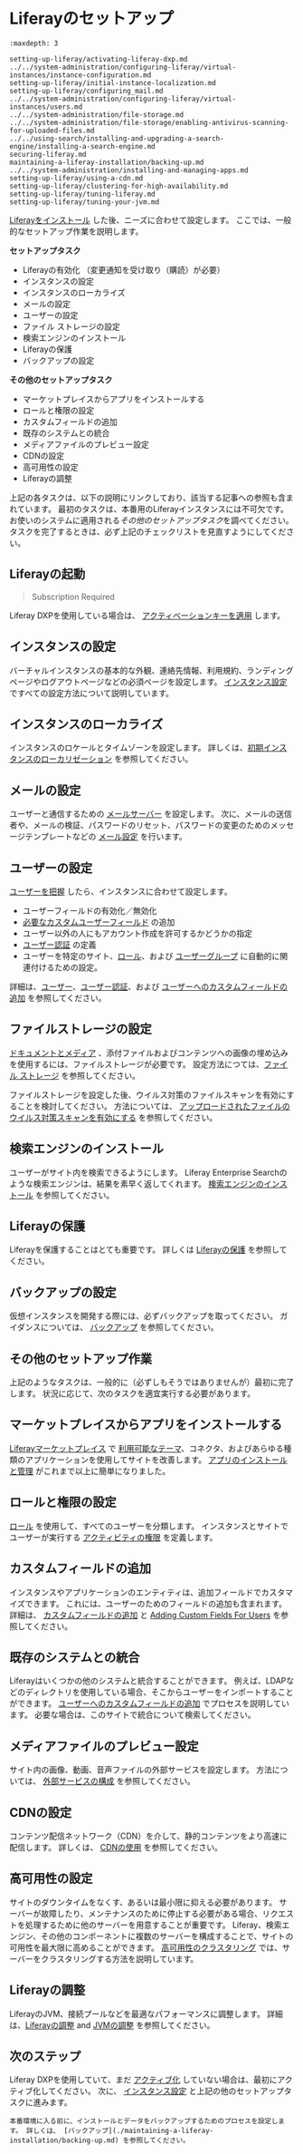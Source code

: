# Liferayのセットアップ

```{toctree}
:maxdepth: 3

setting-up-liferay/activating-liferay-dxp.md
../../system-administration/configuring-liferay/virtual-instances/instance-configuration.md
setting-up-liferay/initial-instance-localization.md
setting-up-liferay/configuring_mail.md
../../system-administration/configuring-liferay/virtual-instances/users.md
../../system-administration/file-storage.md
../../system-administration/file-storage/enabling-antivirus-scanning-for-uploaded-files.md
../../using-search/installing-and-upgrading-a-search-engine/installing-a-search-engine.md
securing-liferay.md
maintaining-a-liferay-installation/backing-up.md
../../system-administration/installing-and-managing-apps.md
setting-up-liferay/using-a-cdn.md
setting-up-liferay/clustering-for-high-availability.md
setting-up-liferay/tuning-liferay.md
setting-up-liferay/tuning-your-jvm.md
```

[Liferayをインストール](./installing-liferay.md) した後、ニーズに合わせて設定します。 ここでは、一般的なセットアップ作業を説明します。

**セットアップタスク**

* Liferayの有効化 （変更通知を受け取り（購読）が必要）
* インスタンスの設定
* インスタンスのローカライズ
* メールの設定
* ユーザーの設定
* ファイル ストレージの設定
* 検索エンジンのインストール
* Liferayの保護
* バックアップの設定

**その他のセットアップタスク**

* マーケットプレイスからアプリをインストールする
* ロールと権限の設定
* カスタムフィールドの追加
* 既存のシステムとの統合
* メディアファイルのプレビュー設定
* CDNの設定
* 高可用性の設定
* Liferayの調整

上記の各タスクは、以下の説明にリンクしており、該当する記事への参照も含まれています。 最初のタスクは、本番用のLiferayインスタンスには不可欠です。 お使いのシステムに適用される*その他のセットアップタスク*を調べてください。 タスクを完了するときは、必ず上記のチェックリストを見直すようにしてください。

## Liferayの起動

> Subscription Required

Liferay DXPを使用している場合は、 [アクティベーションキーを適用](./setting-up-liferay/activating-liferay-dxp.md) します。

## インスタンスの設定

バーチャルインスタンスの基本的な外観、連絡先情報、利用規約、ランディングページやログアウトページなどの必須ページを設定します。 [インスタンス設定](../system-administration/configuring-liferay/virtual-instances/instance-configuration.md) ですべての設定方法について説明しています。

## インスタンスのローカライズ

インスタンスのロケールとタイムゾーンを設定します。 詳しくは、[初期インスタンスのローカリゼーション](./setting-up-liferay/initial-instance-localization.md) を参照してください。

## メールの設定

ユーザーと通信するための [メールサーバー](./setting-up-liferay/configuring-mail.md) を設定します。 次に、メールの送信者や、メールの検証、パスワードのリセット、パスワードの変更のためのメッセージテンプレートなどの [メール設定](../system-administration/configuring-liferay/virtual-instances/email-settings.md) を行います。

## ユーザーの設定

[ユーザーを把握](../users-and-permissions/users/understanding-users.md) したら、インスタンスに合わせて設定します。

* ユーザーフィールドの有効化／無効化
* [必要なカスタムユーザーフィールド](../users-and-permissions/users/adding-custom-fields-to-users.md) の追加
* ユーザー以外の人にもアカウント作成を許可するかどうかの指定
* [ユーザー認証](./securing-liferay/authentication-basics.md) の定義
* ユーザーを特定のサイト、[ロール](../users-and-permissions/roles-and-permissions/understanding-roles-and-permissions.md)、および [ユーザーグループ](../users-and-permissions/user-groups/creating-and-managing-user-groups.md) に自動的に関連付けるための設定。

詳細は、[ユーザー](../system-administration/configuring-liferay/virtual-instances/users.md)、[ユーザー認証](../system-administration/configuring-liferay/virtual-instances/user-authentication.md)、および [ユーザーへのカスタムフィールドの追加](../users-and-permissions/users/adding-custom-fields-to-users.md) を参照してください。

## ファイルストレージの設定

[ドキュメントとメディア](../content-authoring-and-management/documents-and-media/publishing-and-sharing/publishing-documents.md) 、添付ファイルおよびコンテンツへの画像の埋め込みを使用するには、ファイルストレージが必要です。  設定方法につては、[ファイル ストレージ](../system-administration/file-storage.md) を参照してください。

ファイルストレージを設定した後、ウイルス対策のファイルスキャンを有効にすることを検討してください。 方法については、 [アップロードされたファイルのウイルス対策スキャンを有効にする](../system-administration/file-storage/enabling-antivirus-scanning-for-uploaded-files.md) を参照してください。

## 検索エンジンのインストール

ユーザーがサイト内を検索できるようにします。 Liferay Enterprise Searchのような検索エンジンは、結果を素早く返してくれます。 [検索エンジンのインストール](../using-search/installing-and-upgrading-a-search-engine/installing-a-search-engine.md) を参照してください。

## Liferayの保護

Liferayを保護することはとても重要です。 詳しくは [Liferayの保護](./securing-liferay.md) を参照してください。

## バックアップの設定

仮想インスタンスを開発する際には、必ずバックアップを取ってください。 ガイダンスについては、 [バックアップ](./maintaining-a-liferay-installation/backing-up.md) を参照してください。

## その他のセットアップ作業

上記のようなタスクは、一般的に（必ずしもそうではありませんが）最初に完了します。 状況に応じて、次のタスクを適宜実行する必要があります。 

## マーケットプレイスからアプリをインストールする

[Liferayマーケットプレイス](https://web.liferay.com/marketplace) で [利用可能なテーマ](../getting-started/changing-your-sites-appearance.md)、コネクタ、およびあらゆる種類のアプリケーションを使用してサイトを改善します。 [アプリのインストールと管理](../system-administration/installing-and-managing-apps.md) がこれまで以上に簡単になりました。

## ロールと権限の設定

[ロール](../users-and-permissions/roles-and-permissions/understanding-roles-and-permissions.md) を使用して、すべてのユーザーを分類します。 インスタンスとサイトでユーザーが実行する [アクティビティの権限](../users-and-permissions/roles-and-permissions/defining-role-permissions.md) を定義します。

## カスタムフィールドの追加

インスタンスやアプリケーションのエンティティは、追加フィールドでカスタマイズできます。 これには、ユーザーのためのフィールドの追加も含まれます。 詳細は、 [カスタムフィールドの追加](../system-administration/configuring-liferay/adding-custom-fields.md) と [Adding Custom Fields For Users](../users-and-permissions/users/adding-custom-fields-to-users.md) を参照してください。

## 既存のシステムとの統合

Liferayはいくつかの他のシステムと統合することができます。 例えば、LDAPなどのディレクトリを使用している場合、そこからユーザーをインポートすることができます。 [ユーザーへのカスタムフィールドの追加](../users-and-permissions/connecting-to-a-user-directory/connecting-to-an-ldap-directory.md) でプロセスを説明しています。 必要な場合は、このサイトで統合について検索してください。

## メディアファイルのプレビュー設定

サイト内の画像、動画、音声ファイルの外部サービスを設定します。 方法については、 [外部サービスの構成](../system-administration/using-the-server-administration-panel/configuring-external-services.md) を参照してください。

## CDNの設定

コンテンツ配信ネットワーク（CDN）を介して、静的コンテンツをより高速に配信します。 詳しくは、 [CDNの使用](./setting-up-liferay/using-a-cdn.md) を参照してください。

## 高可用性の設定

サイトのダウンタイムをなくす、あるいは最小限に抑える必要があります。 サーバーが故障したり、メンテナンスのために停止する必要がある場合、リクエストを処理するために他のサーバーを用意することが重要です。 Liferay、検索エンジン、その他のコンポーネントに複数のサーバーを構成することで、サイトの可用性を最大限に高めることができます。 [高可用性のクラスタリング](./setting-up-liferay/clustering-for-high-availability.md) では、サーバーをクラスタリングする方法を説明しています。

## Liferayの調整

LiferayのJVM、接続プールなどを最適なパフォーマンスに調整します。 詳細は、[Liferayの調整](./setting-up-liferay/tuning-liferay.md) and [JVMの調整](./setting-up-liferay/tuning-your-jvm.md) を参照してください。

## 次のステップ

Liferay DXPを使用していて、まだ [アクティブ化](./setting-up-liferay/activating-liferay-dxp.md) していない場合は、最初にアクティブ化してください。 次に、 [インスタンス設定](../system-administration/configuring-liferay/virtual-instances/instance-configuration.md) と上記の他のセットアップタスクに進みます。

```{important}
本番環境に入る前に、インストールとデータをバックアップするためのプロセスを設定します。 詳しくは、 [バックアップ](./maintaining-a-liferay-installation/backing-up.md) を参照してください。
```
